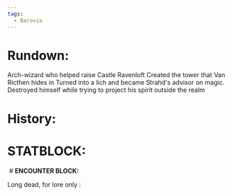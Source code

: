 ```yaml
---
tags:
  - Barovia
---
```

# **Rundown:**

Arch-wizard who helped raise Castle Ravenloft
Created the tower that Van Ricthen hides in
Turned into a lich and became Strahd's advisor on magic.
Destroyed himself while trying to project his spirit outside the realm


# **History:**

# **STATBLOCK:**

 # **ENCOUNTER BLOCK:**

Long dead, for lore only
:
